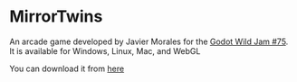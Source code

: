 # MirrorTwins
An arcade game developed by Javier Morales for the [Godot Wild Jam #75](https://itch.io/jam/godot-wild-jam-75). It is available for Windows, Linux, Mac, and WebGL

You can download it from [here](https://javier-morales-dev.itch.io/mirrortwins)